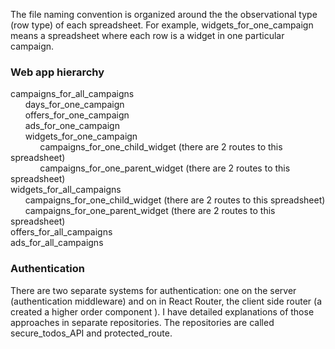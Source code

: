 The file naming convention is organized around the the observational type (row
type) of each spreadsheet. For example, widgets_for_one_campaign means a
spreadsheet where each row is a widget in one particular campaign. 

### Web app hierarchy 

campaigns_for_all_campaigns  
&nbsp;&nbsp;&nbsp;&nbsp;&nbsp;&nbsp;days_for_one_campaign  
&nbsp;&nbsp;&nbsp;&nbsp;&nbsp;&nbsp;offers_for_one_campaign  
&nbsp;&nbsp;&nbsp;&nbsp;&nbsp;&nbsp;ads_for_one_campaign  
&nbsp;&nbsp;&nbsp;&nbsp;&nbsp;&nbsp;widgets_for_one_campaign  
&nbsp;&nbsp;&nbsp;&nbsp;&nbsp;&nbsp;&nbsp;&nbsp;&nbsp;&nbsp;&nbsp;&nbsp;campaigns_for_one_child_widget (there are 2 routes to this spreadsheet)  
&nbsp;&nbsp;&nbsp;&nbsp;&nbsp;&nbsp;&nbsp;&nbsp;&nbsp;&nbsp;&nbsp;&nbsp;campaigns_for_one_parent_widget (there are 2 routes to this spreadsheet)  
widgets_for_all_campaigns  
&nbsp;&nbsp;&nbsp;&nbsp;&nbsp;&nbsp;campaigns_for_one_child_widget (there are 2 routes to this spreadsheet)  
&nbsp;&nbsp;&nbsp;&nbsp;&nbsp;&nbsp;campaigns_for_one_parent_widget (there are 2 routes to this spreadsheet)  
offers_for_all_campaigns  
ads_for_all_campaigns  

### Authentication

There are two separate systems for authentication: one on the server
(authentication middleware) and on in React Router, the client side router (a created a higher order
component <ProtectedRoute/>). I have detailed explanations of those approaches
in separate repositories. The repositories are called secure_todos_API and
protected_route. 
